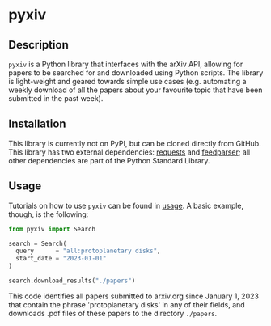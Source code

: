 # pyxiv

## Description
`pyxiv` is a Python library that interfaces with the arXiv API, allowing for papers to be searched for and downloaded using Python scripts. The library is light-weight and geared towards simple use cases (e.g. automating a weekly download of all the papers about your favourite topic that have been submitted in the past week).

## Installation
This library is currently not on PyPI, but can be cloned directly from GitHub. This library has two external dependencies: [requests](https://requests.readthedocs.io/en/latest/) and [feedparser](https://feedparser.readthedocs.io/en/latest/); all other dependencies are part of the Python Standard Library.

## Usage
Tutorials on how to use `pyxiv` can be found in [usage](https://github.com/jensen-lawrence/pyxiv/tree/main/examples). A basic example, though, is the following:
```python
from pyxiv import Search

search = Search(
  query      = "all:protoplanetary disks",
  start_date = "2023-01-01"
)

search.download_results("./papers")
```
This code identifies all papers submitted to arxiv.org since January 1, 2023 that contain the phrase 'protoplanetary disks' in any of their fields, and downloads .pdf files of these papers to the directory `./papers`.
